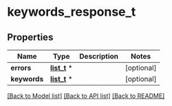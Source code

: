 # keywords_response_t

## Properties
Name | Type | Description | Notes
------------ | ------------- | ------------- | -------------
**errors** | [**list_t**](keyword_error.md) \* |  | [optional] 
**keywords** | [**list_t**](keyword.md) \* |  | [optional] 

[[Back to Model list]](../README.md#documentation-for-models) [[Back to API list]](../README.md#documentation-for-api-endpoints) [[Back to README]](../README.md)


